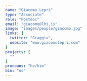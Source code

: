 ```yaml
---
name: "Giacomo Lepri"
type: "Associate"
role: "Postdoc"
email: "giacomo@lhi.is"
image: "images/people/giacomo.jpg"
links: {
  twitter: "Giaggia",
  website: "www.giacomolepri.com"
}
projects: [
  ""
]
pronouns: "he/him"
bio: "oo"
---
```


